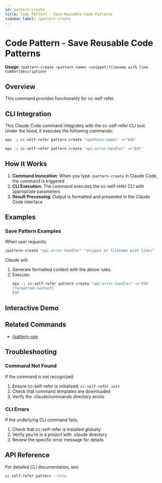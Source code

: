 ```yaml
---
id: pattern-create
title: Code Pattern - Save Reusable Code Patterns
sidebar_label: /pattern-create
---
```


# Code Pattern - Save Reusable Code Patterns

**Usage**: `/pattern-create <pattern name> <snippet|filename with line number|description>`

## Overview

This command provides functionality for cc-self-refer.

## CLI Integration

This Claude Code command integrates with the cc-self-refer CLI tool. Under the hood, it executes the following commands:

```bash
npx -y cc-self-refer pattern create "<pattern-name>" <<'EOF'
```

```bash
npx -y cc-self-refer pattern create "api-error-handler" <<'EOF'
```

## How It Works

1. **Command Invocation**: When you type `/pattern-create` in Claude Code, the command is triggered
2. **CLI Execution**: The command executes the cc-self-refer CLI with appropriate parameters
3. **Result Processing**: Output is formatted and presented in the Claude Code interface

## Examples

### Save Pattern Examples

When user requests:

```bash
/pattern-create "api-error-handler" "snippet or filename with lines"
```

Claude will:

1. Generate formatted content with the above rules.
2. Execute: 
   ```bash
   npx -y cc-self-refer pattern create "api-error-handler" <<'EOF'
   [formatted content]
   EOF
   ```

## Interactive Demo

<CommandDemo command="pattern-create" />

## Related Commands

- [/pattern-use](./pattern-use)

## Troubleshooting

### Command Not Found

If the command is not recognized:

1. Ensure cc-self-refer is initialized: `cc-self-refer init`
2. Check that command templates are downloaded
3. Verify the .claude/commands directory exists

### CLI Errors

If the underlying CLI command fails:

1. Check that cc-self-refer is installed globally
2. Verify you're in a project with .claude directory
3. Review the specific error message for details

## API Reference

For detailed CLI documentation, see:

```bash
cc-self-refer pattern --help
```
